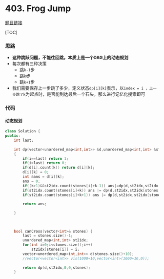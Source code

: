 # 403. Frog Jump

[题目链接](https://leetcode.com/problems/frog-jump/)

[TOC]

### 思路
* **这种跳跃问题，不能往回跳，本质上是一个DAG上的动态规划**
* 每次都有三种决策
    * 跳`k-1`步
    * 跳`k`步
    * 跳`k+1`步
* 我们需要保存上一步跳了多少，定义状态`dp[i][k]`表示，以`index = i ，上一步跳了k`为起点时，是否能到达最后一个石头，那么进行记忆化搜索即可

### 代码



#### 动态规划 

```cpp
class Solution {
public:
    int last;
    
    int dp(vector<unordered_map<int,int>> &d,unordered_map<int,int> &st2idx,int i,int k,vector<int>& stones)
    {
        if(i==last) return 1;
        if(i>last) return 0;
        if(d[i].count(k)) return d[i][k];
        d[i][k] = 0;
        int &ans = d[i][k];
        ans = 0;
        if((k>1)&&st2idx.count(stones[i]+k-1)) ans|=dp(d,st2idx,st2idx[stones[i]+k-1],k-1,stones);
        if(st2idx.count(stones[i]+k)) ans |= dp(d,st2idx,st2idx[stones[i]+k],k,stones);
        if(st2idx.count(stones[i]+k+1)) ans |= dp(d,st2idx,st2idx[stones[i]+k +1],k+1,stones);
        
        return ans;
        
    }
    
    
    
    bool canCross(vector<int>& stones) {
        last = stones.size()-1;
        unordered_map<int,int> st2idx;
        for(int i=0;i<stones.size();i++)
            st2idx[stones[i]] = i;
        vector<unordered_map<int,int>> d(stones.size()+10);
        //vector<vector<int>> vis(1000+10,vector<int>(1000+10,0));
        
        return dp(d,st2idx,0,0,stones);
    }
```

